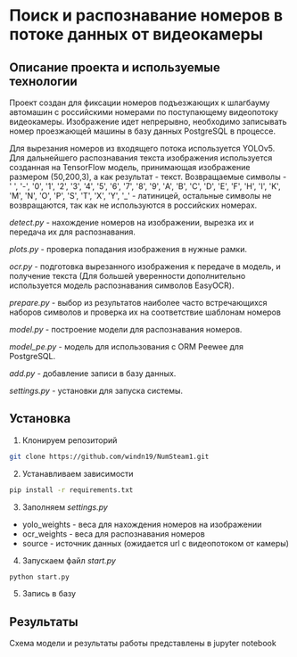 # Поиск и распознавание номеров в потоке данных от видеокамеры

## Описание проекта и используемые технологии

Проект создан для фиксации номеров подъезжающих к шлагбауму автомашин с российскими номерами по поступающему
видеопотоку видеокамеры. Изображение идет непрерывно, необходимо записывать номер проезжающей машины в базу
данных PostgreSQL в процессе.

Для вырезания номеров из входящего потока используется YOLOv5. Для дальнейшего распознавания текста изображения
используется созданная на TensorFlow модель, принимающая изображение размером (50,200,3), а как результат -
текст. Возвращаемые символы - ' ', '-', '0', '1', '2', '3', '4', '5', '6', '7', '8', '9', 'A', 'B', 'C', 'D', 'E', 'F',
'H', 'I', 'K', 'M', 'N', 'O', 'P', 'S', 'T', 'X', 'Y', '_' - латиницей, остальные символы не возвращаются, так как
не используются в российских номерах.

*detect.py* - нахождение номеров на изображении, вырезка их и передача их для распознавания.

*plots.py* - проверка попадания изображения в нужные рамки.

*ocr.py* - подготовка вырезанного изображения к передаче в модель, и получение текста (Для большей уверенности
дополнительно используется модель распознавания символов EasyOCR).

*prepare.py* - выбор из результатов наиболее часто встречающихся наборов символов и проверка их на соответствие шаблонам
номеров

*model.py* - построение модели для распознавания номеров.

*model_pe.py* - модель для использования с ORM Peewee для PostgreSQL.

*add.py* - добавление записи в базу данных.

*settings.py* - установки для запуска системы.

## Установка

1) Клонируем репозиторий
```bash
git clone https://github.com/windn19/NumSteam1.git
```

2) Устанавливаем зависимости
```bash
pip install -r requirements.txt
```

3) Заполняем *settings.py*
 - yolo_weights - веса для нахождения номеров на изображении
- ocr_weights - веса для распознавания номеров  
- source - источник данных (ожидается url c видеопотоком от камеры)

4) Запускаем файл *start.py*
```bash
python start.py
```
5) Запись в базу 

## Результаты

Схема модели и результаты работы представлены в jupyter notebook

